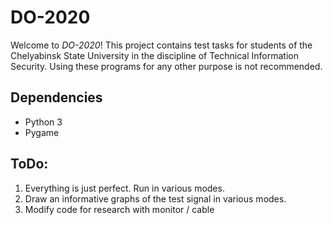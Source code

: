# DO-2020
Welcome to _DO-2020_! This project contains test tasks for students of the Chelyabinsk State University in the discipline of Technical Information Security. Using these programs for any other purpose is not recommended.

## Dependencies
* Python 3
* Pygame

## ToDo:
1) Everything is just perfect. Run in various modes.
2) Draw an informative graphs of the test signal in various modes.
3) Modify code for research with monitor / cable
